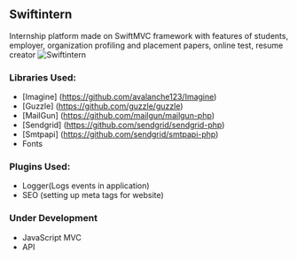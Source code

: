 ## Swiftintern ##
Internship platform made on SwiftMVC framework with features of students, employer, organization profiling and placement papers, online test, resume creator
![Swiftintern](https://github.com/Swiftintern/Swiftintern/blob/master/public/assets/images/newsletter/header.png?raw=true)

### Libraries Used: ###
- [Imagine] (https://github.com/avalanche123/Imagine)
- [Guzzle] (https://github.com/guzzle/guzzle)
- [MailGun] (https://github.com/mailgun/mailgun-php)
- [Sendgrid] (https://github.com/sendgrid/sendgrid-php)
- [Smtpapi] (https://github.com/sendgrid/smtpapi-php)
- Fonts

### Plugins Used: ###
- Logger(Logs events in application)
- SEO (setting up meta tags for website)
 
### Under Development ###
- JavaScript MVC
- API